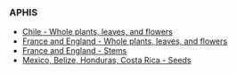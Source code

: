 ### APHIS

-   [Chile - Whole plants, leaves, and
    flowers](https://drive.google.com/file/d/1IBOOYvWo0H4PUXVqHKUD-ebNsjz-g8Kx/view?usp=sharing)  
-   [France and England - Whole plants, leaves, and
    flowers](https://drive.google.com/file/d/1ZqWmzcspLappQir8wd5FVJKsg3Z2VfDj/view?usp=sharing)  
-   [France and England -
    Stems](https://drive.google.com/file/d/1_hnaOY2OzVDoay9kZQ8zj8vhFtybA7wf/view?usp=sharing)  
-   [Mexico, Belize, Honduras, Costa Rica -
    Seeds](https://drive.google.com/file/d/1MIiky7qyvmqA0BuoUIND_REmLaCytEJm/view?usp=sharing)

